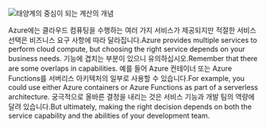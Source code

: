 ![태양계의 중심이 되는 계산의 개념](../media/5-heading.png)

<span data-ttu-id="992c2-102">Azure에는 클라우드 컴퓨팅을 수행하는 여러 가지 서비스가 제공되지만 적절한 서비스 선택은 비즈니스 요구 사항에 따라 달라집니다.</span><span class="sxs-lookup"><span data-stu-id="992c2-102">Azure provides multiple services to perform cloud compute, but choosing the right service depends on your business needs.</span></span> <span data-ttu-id="992c2-103">기능에 겹치는 부분이 있으니 유의하십시오.</span><span class="sxs-lookup"><span data-stu-id="992c2-103">Remember that there are some overlaps in capabilities.</span></span> <span data-ttu-id="992c2-104">예를 들어 Azure 컨테이너 또는 Azure Functions를 서버리스 아키텍처의 일부로 사용할 수 있습니다.</span><span class="sxs-lookup"><span data-stu-id="992c2-104">For example, you could use either Azure containers or Azure Functions as part of a serverless architecture.</span></span> <span data-ttu-id="992c2-105">궁극적으로 올바른 결정을 내리는 것은 서비스 기능과 개발 팀의 역량에 달려 있습니다.</span><span class="sxs-lookup"><span data-stu-id="992c2-105">But ultimately, making the right decision depends on both the service capability and the abilities of your development team.</span></span>